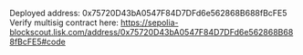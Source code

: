 Deployed address: 0x75720D43bA0547F84D7DFd6e562868B688fBcFE5
Verify multisig contract here: https://sepolia-blockscout.lisk.com/address/0x75720D43bA0547F84D7DFd6e562868B688fBcFE5#code
